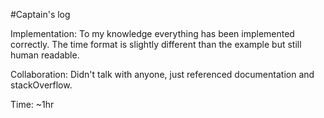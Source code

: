 #Captain's log

Implementation: To my knowledge everything has been implemented correctly. The time format
is slightly different than the example but still human readable.

Collaboration: Didn't talk with anyone, just referenced documentation and stackOverflow.

Time: ~1hr
